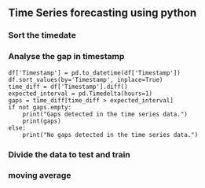 
## Time Series forecasting using python


### Sort the timedate

### Analyse the gap in timestamp

````
df['Timestamp'] = pd.to_datetime(df['Timestamp'])
df.sort_values(by='Timestamp', inplace=True)
time_diff = df['Timestamp'].diff()
expected_interval = pd.Timedelta(hours=1)
gaps = time_diff[time_diff > expected_interval]
if not gaps.empty:
    print("Gaps detected in the time series data.")
    print(gaps)
else:
    print("No gaps detected in the time series data.")
````

### Divide the data to test and train

### moving average
